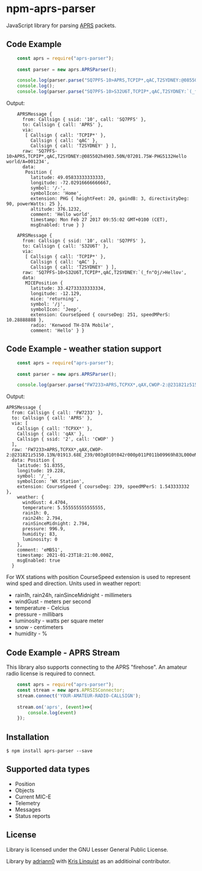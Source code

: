 # npm-aprs-parser

JavaScript library for parsing [APRS](http://www.aprs.org/) packets. 

## Code Example

```javascript
    const aprs = require("aprs-parser");
    
    const parser = new aprs.APRSParser();

    console.log(parser.parse("SQ7PFS-10>APRS,TCPIP*,qAC,T2SYDNEY:@085502h4903.50N/07201.75W-PHG5132Hello world/A=001234"));
    console.log();
    console.log(parser.parse("SQ7PFS-10>S32U6T,TCPIP*,qAC,T2SYDNEY:`(_fn\"Oj/>Hellov"));
```

Output:

```
    APRSMessage {
      from: Callsign { ssid: '10', call: 'SQ7PFS' },
      to: Callsign { call: 'APRS' },
      via: 
       [ Callsign { call: 'TCPIP*' },
         Callsign { call: 'qAC' },
         Callsign { call: 'T2SYDNEY' } ],
      raw: 'SQ7PFS-10>APRS,TCPIP*,qAC,T2SYDNEY:@085502h4903.50N/07201.75W-PHG5132Hello world/A=001234',
      data: 
       Position {
         latitude: 49.05833333333333,
         longitude: -72.02916666666667,
         symbol: '/-',
         symbolIcon: 'Home',
         extension: PHG { heightFeet: 20, gaindB: 3, directivityDeg: 90, powerWatts: 25 },
         altitude: 376.1232,
         comment: 'Hello world',
         timestamp: Mon Feb 27 2017 09:55:02 GMT+0100 (CET),
         msgEnabled: true } }
    
    APRSMessage {
      from: Callsign { ssid: '10', call: 'SQ7PFS' },
      to: Callsign { call: 'S32U6T' },
      via: 
       [ Callsign { call: 'TCPIP*' },
         Callsign { call: 'qAC' },
         Callsign { call: 'T2SYDNEY' } ],
      raw: 'SQ7PFS-10>S32U6T,TCPIP*,qAC,T2SYDNEY:`(_fn"Oj/>Hellov',
      data: 
       MICEPosition {
         latitude: 33.42733333333334,
         longitude: -12.129,
         mice: 'returning',
         symbol: '/j',
         symbolIcon: 'Jeep',
         extension: CourseSpeed { courseDeg: 251, speedMPerS: 10.28888888 },
         radio: 'Kenwood TH-D7A Mobile',
         comment: 'Hello' } }

```

## Code Example - weather station support
```javascript
    const aprs = require("aprs-parser");
    
    const parser = new aprs.APRSParser();

    console.log(parser.parse("FW7233>APRS,TCPXX*,qAX,CWOP-2:@231821z5150.13N/01913.68E_239/003g010t042r000p011P011b09969h83L000eMB51"));
```

Output:
```
APRSMessage {
  from: Callsign { call: 'FW7233' },
  to: Callsign { call: 'APRS' },
  via: [
    Callsign { call: 'TCPXX*' },
    Callsign { call: 'qAX' },
    Callsign { ssid: '2', call: 'CWOP' }
  ],
  raw: 'FW7233>APRS,TCPXX*,qAX,CWOP-2:@231821z5150.13N/01913.68E_239/003g010t042r000p011P011b09969h83L000eMB51',
  data: Position {
    latitude: 51.8355,
    longitude: 19.228,
    symbol: '/_',
    symbolIcon: 'WX Station',
    extension: CourseSpeed { courseDeg: 239, speedMPerS: 1.543333332 },
    weather: {
      windGust: 4.4704,
      temperature: 5.555555555555555,
      rain1h: 0,
      rain24h: 2.794,
      rainSinceMidnight: 2.794,
      pressure: 996.9,
      humidity: 83,
      luminosity: 0
    },
    comment: 'eMB51',
    timestamp: 2021-01-23T18:21:00.000Z,
    msgEnabled: true
  }
```

For WX stations with position CourseSpeed extension is used to represent wind sped and direction. Units used in weather report:
- rain1h, rain24h, rainSinceMidnight - millimeters
- windGust - meters per second
- temperature - Celcius
- pressure - millibars
- luminosity - watts per square meter
- snow - centimeters
- humidity - %

## Code Example - APRS Stream

This library also supports connecting to the APRS "firehose".  An amateur radio license is required to connect.


```javascript
    const aprs = require("aprs-parser");
    const stream = new aprs.APRSISConnector;
    stream.connect('YOUR-AMATEUR-RADIO-CALLSIGN');
    
    stream.on('aprs', (event)=>{
        console.log(event)
    });
```


## Installation

```
$ npm install aprs-parser --save
```

## Supported data types

* Position
* Objects
* Current MIC-E
* Telemetry
* Messages
* Status reports

## License

Library is licensed under the GNU Lesser General Public License. 


Library by [adriann0](https://github.com/adriann0) with [Kris Linquist](http://www.github.com/klinquist) as an additioinal contributor.